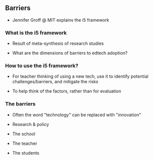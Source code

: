 ## Barriers

- Jennifer Groff @ MIT explains the i5 framework


### What is the i5 framework

- Result of meta-synthesis of research studies

- What are the dimensions of barriers to edtech adoption?


### How to use the i5 framework?

- For teacher thinking of using a new tech, use it to identify potential
  challenges/barriers, and mitigate the risks

- To help think of the factors, rather than for evaluation


### The barriers

- Often the word "technology" can be replaced with "innovation"

- Research & policy
- The school
- The teacher
- The students



